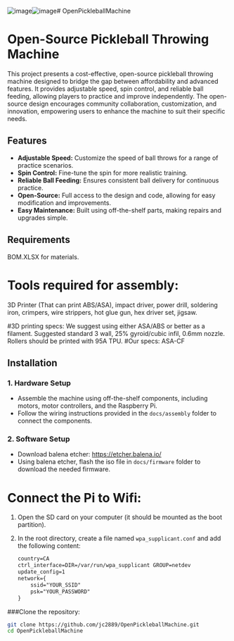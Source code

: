 ![image](https://github.com/user-attachments/assets/15883aba-5325-482b-960e-9b60191c7664)![image](https://github.com/user-attachments/assets/6ef78148-6823-4c8e-af42-3e798bc7d5f1)# OpenPickleballMachine

# Open-Source Pickleball Throwing Machine

This project presents a cost-effective, open-source pickleball throwing machine designed to bridge the gap between affordability and advanced features. It provides adjustable speed, spin control, and reliable ball feeding, allowing players to practice and improve independently. The open-source design encourages community collaboration, customization, and innovation, empowering users to enhance the machine to suit their specific needs.

## Features

- **Adjustable Speed:** Customize the speed of ball throws for a range of practice scenarios.
- **Spin Control:** Fine-tune the spin for more realistic training.
- **Reliable Ball Feeding:** Ensures consistent ball delivery for continuous practice.
- **Open-Source:** Full access to the design and code, allowing for easy modification and improvements.
- **Easy Maintenance:** Built using off-the-shelf parts, making repairs and upgrades simple.

## Requirements
BOM.XLSX for materials.
# Tools required for assembly: 
3D Printer (That can print ABS/ASA), impact driver, power drill, soldering iron, crimpers, wire strippers, hot glue gun, hex driver set, jigsaw.

#3D printing specs:
We suggest using either ASA/ABS or better as a filament. Suggested standard 3 wall, 25% gyroid/cubic infil, 0.6mm nozzle.
Rollers should be printed with 95A TPU.
#Our specs: ASA-CF 
## Installation

### 1. Hardware Setup
- Assemble the machine using off-the-shelf components, including motors, motor controllers, and the Raspberry Pi.
- Follow the wiring instructions provided in the `docs/assembly` folder to connect the components.

### 2. Software Setup
- Download balena etcher: https://etcher.balena.io/
- Using balena etcher, flash the iso file in `docs/firmware` folder to download the needed firmware.
# Connect the Pi to Wifi:
1. Open the SD card on your computer (it should be mounted as the boot partition).
2. In the root directory, create a file named `wpa_supplicant.conf` and add the following content:

   ```txt
   country=CA
   ctrl_interface=DIR=/var/run/wpa_supplicant GROUP=netdev
   update_config=1
   network={
       ssid="YOUR_SSID"
       psk="YOUR_PASSWORD"
   }

###Clone the repository:
  ```bash
  git clone https://github.com/jc2889/OpenPickleballMachine.git
  cd OpenPickleballMachine
